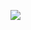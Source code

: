![](https://user-images.githubusercontent.com/59668647/111249781-799a2d00-85c9-11eb-8043-e59835978d1a.png)
